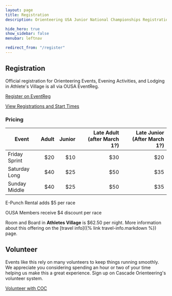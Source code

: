 ```yaml
---
layout: page
title: Registration
description: Orienteering USA Junior National Championships Registration

hide_hero: true
show_sidebar: false
menubar: leftnav

redirect_from: "/register"
---
```


## Registration

Official registration for Orienteering Events, Evening Activities, and Lodging in Athlete's Village is all via OUSA EventReg.

<a class="button is-info" href="https://eventreg.orienteeringusa.org/eventregister/a40/register/start/jn2020">Register on EventReg</a>

<a href="https://eventreg.orienteeringusa.org/eventregister/a40/reglist/home/jn2020">View Registrations and Start Times</a>

### Pricing

| Event | Adult | Junior | Late Adult (after March 1?) | Late Junior (After March 1?) |
| ----- |  ---: |  ----: |  ---: |  ----: |
| Friday Sprint | $20 | $10 | $30 | $20 |
| Saturday Long | $40 | $25 | $50 | $35 |
| Sunday Middle | $40 | $25 | $50 | $35 |

E-Punch Rental adds $5 per race

OUSA Members receive $4 discount per race

Room and Board in **Athletes Village** is $62.50 per night. More information about this offering on the [travel info]({% link travel-info.markdown %}) page.

## Volunteer

Events like this rely on many volunteers to keep things running smoothly. We appreciate you considering spending an hour or two of your time helping us make this a great experience. Sign up on Cascade Orienteering's volunteer system.

<a class="button is-info" href="https://register.cascadeoc.org/Volunteer">Volunteer with COC</a>